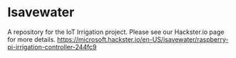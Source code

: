 # Isavewater
A repository for the IoT Irrigation project.
Please see our Hackster.io page for more details. https://microsoft.hackster.io/en-US/isavewater/raspberry-pi-irrigation-controller-244fc9

